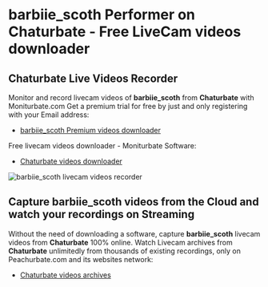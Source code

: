 # barbiie_scoth Performer on Chaturbate - Free LiveCam videos downloader

## Chaturbate Live Videos Recorder

Monitor and record livecam videos of **barbiie_scoth** from **Chaturbate** with Moniturbate.com
Get a premium trial for free by just and only registering with your Email address:
* [barbiie_scoth Premium videos downloader](https://moniturbate.com/request-demo-licence-key.html)

Free livecam videos downloader - Moniturbate Software:
* [Chaturbate videos downloader](https://moniturbate.com/moniturbate-download-software.html)

![barbiie_scoth livecam videos recorder](https://peachurnet.com/templates/moniturbate-software.png)


## Capture barbiie_scoth videos from the Cloud and watch your recordings on Streaming

Without the need of downloading a software, capture **barbiie_scoth** livecam videos from **Chaturbate** 100% online.
Watch Livecam archives from **Chaturbate** unlimitedly from thousands of existing recordings, only on Peachurbate.com and its websites network:
* [Chaturbate videos archives](https://peachurnet.com/)